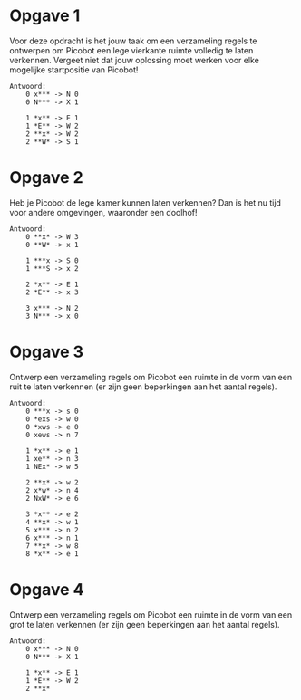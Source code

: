 # Opgave 1
Voor deze opdracht is het jouw taak om een verzameling regels te ontwerpen om Picobot een lege vierkante ruimte volledig te laten verkennen.
Vergeet niet dat jouw oplossing moet werken voor elke mogelijke startpositie van Picobot!

    Antwoord:
        0 x*** -> N 0
        0 N*** -> X 1

        1 *x** -> E 1
        1 *E** -> W 2
        2 **x* -> W 2
        2 **W* -> S 1


# Opgave 2
Heb je Picobot de lege kamer kunnen laten verkennen? Dan is het nu tijd voor andere omgevingen, waaronder een doolhof!
   
    Antwoord:
        0 **x* -> W 3
        0 **W* -> x 1

        1 ***x -> S 0
        1 ***S -> x 2

        2 *x** -> E 1
        2 *E** -> x 3

        3 x*** -> N 2
        3 N*** -> x 0



# Opgave 3
Ontwerp een verzameling regels om Picobot een ruimte in de vorm van een ruit te laten verkennen (er zijn geen beperkingen aan het aantal regels).

    Antwoord:
        0 ***x -> s 0 
        0 *exs -> w 0 
        0 *xws -> e 0
        0 xews -> n 7 

        1 *x** -> e 1 
        1 xe** -> n 3 
        1 NEx* -> w 5 

        2 **x* -> w 2 
        2 x*w* -> n 4
        2 NxW* -> e 6 

        3 *x** -> e 2
        4 **x* -> w 1
        5 x*** -> n 2
        6 x*** -> n 1 
        7 **x* -> w 8 
        8 *x** -> e 1 

# Opgave 4
Ontwerp een verzameling regels om Picobot een ruimte in de vorm van een grot te laten verkennen (er zijn geen beperkingen aan het aantal regels).

    Antwoord:
        0 x*** -> N 0
        0 N*** -> X 1

        1 *x** -> E 1
        1 *E** -> W 2
        2 **x* 
